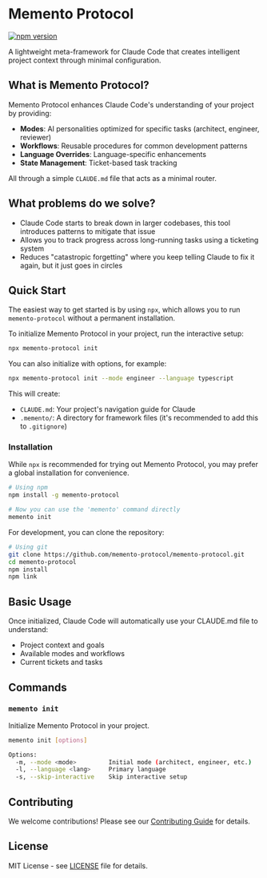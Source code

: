 # Memento Protocol

[![npm version](https://badge.fury.io/js/memento-protocol.svg)](https://badge.fury.io/js/memento-protocol)

A lightweight meta-framework for Claude Code that creates intelligent project context through minimal configuration.

## What is Memento Protocol?

Memento Protocol enhances Claude Code's understanding of your project by providing:
- **Modes**: AI personalities optimized for specific tasks (architect, engineer, reviewer)
- **Workflows**: Reusable procedures for common development patterns
- **Language Overrides**: Language-specific enhancements
- **State Management**: Ticket-based task tracking

All through a simple `CLAUDE.md` file that acts as a minimal router.

## What problems do we solve?
- Claude Code starts to break down in larger codebases, this tool introduces patterns to mitigate that issue
- Allows you to track progress across long-running tasks using a ticketing system
- Reduces "catastropic forgetting" where you keep telling Claude to fix it again, but it just goes in circles

## Quick Start

The easiest way to get started is by using `npx`, which allows you to run `memento-protocol` without a permanent installation.

To initialize Memento Protocol in your project, run the interactive setup:
```bash
npx memento-protocol init
```

You can also initialize with options, for example:
```bash
npx memento-protocol init --mode engineer --language typescript
```

This will create:
- `CLAUDE.md`: Your project's navigation guide for Claude
- `.memento/`: A directory for framework files (it's recommended to add this to `.gitignore`)

### Installation

While `npx` is recommended for trying out Memento Protocol, you may prefer a global installation for convenience.

```bash
# Using npm
npm install -g memento-protocol

# Now you can use the 'memento' command directly
memento init
```

For development, you can clone the repository:
```bash
# Using git
git clone https://github.com/memento-protocol/memento-protocol.git
cd memento-protocol
npm install
npm link
```

## Basic Usage

Once initialized, Claude Code will automatically use your CLAUDE.md file to understand:
- Project context and goals
- Available modes and workflows
- Current tickets and tasks

## Commands

### `memento init`
Initialize Memento Protocol in your project.

```bash
memento init [options]

Options:
  -m, --mode <mode>         Initial mode (architect, engineer, etc.)
  -l, --language <lang>     Primary language
  -s, --skip-interactive    Skip interactive setup
```

## Contributing

We welcome contributions! Please see our [Contributing Guide](CONTRIBUTING.md) for details.

## License

MIT License - see [LICENSE](LICENSE) file for details.